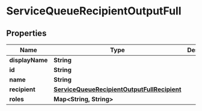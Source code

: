 

# ServiceQueueRecipientOutputFull


## Properties

| Name | Type | Description | Notes |
|------------ | ------------- | ------------- | -------------|
|**displayName** | **String** |  |  [optional] |
|**id** | **String** |  |  [optional] |
|**name** | **String** |  |  [optional] |
|**recipient** | [**ServiceQueueRecipientOutputFullRecipient**](ServiceQueueRecipientOutputFullRecipient.md) |  |  [optional] |
|**roles** | **Map&lt;String, String&gt;** |  |  [optional] |



